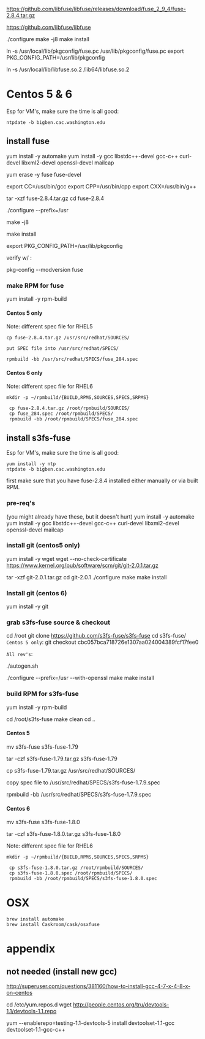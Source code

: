 https://github.com/libfuse/libfuse/releases/download/fuse_2_9_4/fuse-2.8.4.tar.gz

https://github.com/libfuse/libfuse

./configure
make -j8
make install

ln -s /usr/local/lib/pkgconfig/fuse.pc /usr/lib/pkgconfig/fuse.pc
export PKG_CONFIG_PATH=/usr/lib/pkgconfig

ln -s /usr/local/lib/libfuse.so.2 /lib64/libfuse.so.2

# Centos 5 & 6


Esp for VM's, make sure the time is all good:

```yum install -y ntp
ntpdate -b bigben.cac.washington.edu
```
## install fuse

yum install -y automake
yum install -y gcc libstdc++-devel gcc-c++ curl-devel libxml2-devel openssl-devel mailcap

yum erase -y fuse fuse-devel





export CC=/usr/bin/gcc
export CPP=/usr/bin/cpp
export CXX=/usr/bin/g++



tar -xzf fuse-2.8.4.tar.gz
cd fuse-2.8.4

./configure --prefix=/usr

make -j8


make install

export PKG_CONFIG_PATH=/usr/lib/pkgconfig

verify w/ :

pkg-config --modversion fuse



### make RPM for fuse
yum install -y rpm-build


#### Centos 5 only
Note: different spec file for RHEL5

 ```
 cp fuse-2.8.4.tar.gz /usr/src/redhat/SOURCES/

 put SPEC file into /usr/src/redhat/SPECS/

 rpmbuild -bb /usr/src/redhat/SPECS/fuse_284.spec
```

#### Centos 6 only
Note: different spec file for RHEL6
```
mkdir -p ~/rpmbuild/{BUILD,RPMS,SOURCES,SPECS,SRPMS}

 cp fuse-2.8.4.tar.gz /root/rpmbuild/SOURCES/
 cp fuse_284.spec /root/rpmbuild/SPECS/
 rpmbuild -bb /root/rpmbuild/SPECS/fuse_284.spec
 ```




## install s3fs-fuse
Esp for VM's, make sure the time is all good:

```
yum install -y ntp
ntpdate -b bigben.cac.washington.edu
```
first make sure that you have fuse-2.8.4 installed either manually or via built RPM.

### pre-req's
(you might already have these, but it doesn't hurt)
yum install -y automake
yum install -y gcc libstdc++-devel gcc-c++ curl-devel libxml2-devel openssl-devel mailcap


### install git (centos5 only)

yum install -y wget
wget --no-check-certificate https://www.kernel.org/pub/software/scm/git/git-2.0.1.tar.gz

tar -xzf git-2.0.1.tar.gz
cd git-2.0.1
./configure
make
make install

### Install git (centos 6)
yum install -y git


### grab s3fs-fuse source & checkout

cd /root
git clone https://github.com/s3fs-fuse/s3fs-fuse
cd s3fs-fuse/
`Centos 5 only`:
	git checkout cbc057bca718726e1307aa024004389fcf17fee0

`All rev's`:

./autogen.sh

./configure --prefix=/usr --with-openssl
make
make install


### build RPM for s3fs-fuse
yum install -y rpm-build


cd /root/s3fs-fuse
make clean
cd ..

#### Centos 5

mv s3fs-fuse s3fs-fuse-1.79

tar -czf s3fs-fuse-1.79.tar.gz s3fs-fuse-1.79


cp s3fs-fuse-1.79.tar.gz /usr/src/redhat/SOURCES/

copy spec file to /usr/src/redhat/SPECS/s3fs-fuse-1.7.9.spec

rpmbuild -bb /usr/src/redhat/SPECS/s3fs-fuse-1.7.9.spec


#### Centos 6

mv s3fs-fuse s3fs-fuse-1.8.0

tar -czf s3fs-fuse-1.8.0.tar.gz s3fs-fuse-1.8.0



Note: different spec file for RHEL6
```
mkdir -p ~/rpmbuild/{BUILD,RPMS,SOURCES,SPECS,SRPMS}

 cp s3fs-fuse-1.8.0.tar.gz /root/rpmbuild/SOURCES/
 cp s3fs-fuse-1.8.0.spec /root/rpmbuild/SPECS/
 rpmbuild -bb /root/rpmbuild/SPECS/s3fs-fuse-1.8.0.spec
 ```





# OSX
	brew install automake
	brew install Caskroom/cask/osxfuse




# appendix


## not needed (install new gcc)
http://superuser.com/questions/381160/how-to-install-gcc-4-7-x-4-8-x-on-centos



cd /etc/yum.repos.d
wget http://people.centos.org/tru/devtools-1.1/devtools-1.1.repo

yum --enablerepo=testing-1.1-devtools-5 install devtoolset-1.1-gcc devtoolset-1.1-gcc-c++
